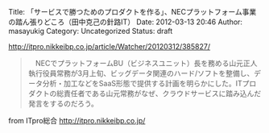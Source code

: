Title: 「サービスで勝つためのプロダクトを作る」、NECプラットフォーム事業の踏ん張りどころ（田中克己の針路IT）
Date: 2012-03-13 20:46
Author: masayukig
Category: Uncategorized
Status: draft

<http://itpro.nikkeibp.co.jp/article/Watcher/20120312/385827/>  
  
  

> 　NECでプラットフォームBU（ビジネスユニット）長を務める山元正人執行役員常務が3月上旬、ビッグデータ関連のハード/ソフトを整備し、データ分析・加工などをSaaS形態で提供する計画を明らかにした。ITプロダクトの総責任者である山元常務がなぜ、クラウドサービスに踏み込んだ発言をするのだろう。

  
  
from ITpro総合 <http://itpro.nikkeibp.co.jp/>
